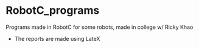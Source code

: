 # RobotC_programs
Programs made in RobotC for some robots, made in college w/ Ricky Khao

- The reports are made using LateX
